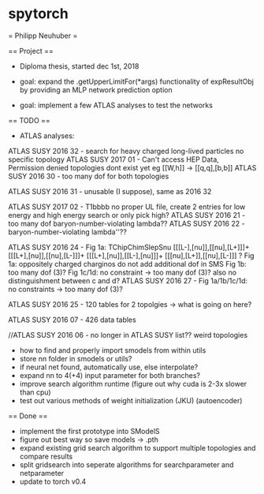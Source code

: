 # spytorch

= Philipp Neuhuber =

== Project ==

 * Diploma thesis, started dec 1st, 2018
 
 * goal: expand the .getUpperLimitFor(*args) functionality of expResultObj by providing an MLP network prediction option
 * goal: implement a few ATLAS analyses to test the networks

== TODO ==

 * ATLAS analyses:
 
  ATLAS SUSY 2016 32 - search for heavy charged long-lived particles
					 no specific topology
  ATLAS SUSY 2017 01 - Can't access HEP Data, Permission denied
					 topologies dont exist yet eg [[W,h]] -> [[q,q],[b,b]]
  ATLAS SUSY 2016 30 - too many dof for both topologies

  ATLAS SUSY 2016 31 - unusable (I suppose), same as 2016 32

  ATLAS SUSY 2017 02 - T1bbbb
					 no proper UL file, create 2 entries for low energy and high energy search or only pick high?
  ATLAS SUSY 2016 21 - too many dof
					 baryon-number-violating lambda??
  ATLAS SUSY 2016 22 - baryon-number-violating lambda''??

  ATLAS SUSY 2016 24 - Fig 1a: TChipChimSlepSnu [[[L-],[nu]],[[nu],[L+]]]+
							 				  [[[L+],[nu]],[[nu],[L-]]]+
							 				  [[[L+],[nu]],[[L-],[nu]]]+
							 				  [[[nu],[L+]],[[nu],[L-]]]		?
					 Fig 1a: oppositely charged charginos do not add additional dof in SMS
					 Fig 1b: too many dof (3)?
					 Fig 1c/1d: no constraint -> too many dof (3)? 
								also no distinguishment between c and d?
  ATLAS SUSY 2016 27 - Fig 1a/1b/1c/1d: no constraints -> too many dof (3)?

  ATLAS SUSY 2016 25 - 120 tables for 2 topolgies -> what is going on here?

  ATLAS SUSY 2016 07 - 426 data tables

  //ATLAS SUSY 2016 06 - no longer in ATLAS SUSY list??
					   weird topologies
  
 * how to find and properly import smodels from within utils
 * store nn folder in smodels or utils?
 * if neural net found, automatically use, else interpolate?
 * expand nn to 4(+4) input parameter for both branches?
 * improve search algorithm runtime (figure out why cuda is 2-3x slower than cpu)
 * test out various methods of weight initialization (JKU) (autoencoder)

== Done ==

 * implement the first prototype into SModelS
 * figure out best way so save models -> .pth
 * expand existing grid search algorithm to support multiple topologies and compare results
 * split gridsearch into seperate algorithms for searchparameter and netparameter
 * update to torch v0.4
